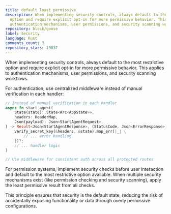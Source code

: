 ```yaml
---
title: default least permissive
description: When implementing security controls, always default to the most restrictive
  option and require explicit opt-in for more permissive behavior. This applies to
  authentication mechanisms, user permissions, and security scanning workflows.
repository: block/goose
label: Security
language: Rust
comments_count: 3
repository_stars: 19037
---
```


When implementing security controls, always default to the most restrictive option and require explicit opt-in for more permissive behavior. This applies to authentication mechanisms, user permissions, and security scanning workflows.

For authentication, use centralized middleware instead of manual verification in each handler:
```rust
// Instead of manual verification in each handler
async fn start_agent(
    State(state): State<Arc<AppState>>,
    headers: HeaderMap,
    Json(payload): Json<StartAgentRequest>,
) -> Result<Json<StartAgentResponse>, (StatusCode, Json<ErrorResponse>)> {
    verify_secret_key(&headers, &state).map_err(|_| {
        // ... error handling
    })?;
    // ... handler logic
}

// Use middleware for consistent auth across all protected routes
```

For permission systems, implement security checks before user interaction and default to the most restrictive option available. When multiple security mechanisms exist (like permission checking and security scanning), apply the least permissive result from all checks.

This principle ensures that security is the default state, reducing the risk of accidentally exposing functionality or data through overly permissive configurations.